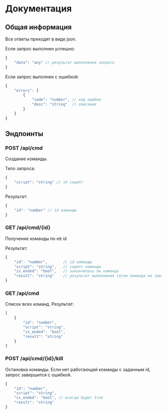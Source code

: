 # Документация

## Общая информация

Все ответы приходят в виде json.

Если запрос выполнен успешно:
```js
{
    "data": "any" // результат выполнения запроса
}
```

Если запрос выполнен с ошибкой:
```js
{
    "errors": [
        {
            "code": "number", // код ошибки
            "desc": "string"  // описание
        }
    ]
}
```

## Эндпоинты

### POST /api/cmd

Создание команды.

Тело запроса:
```js
{
    "script": "string" // sh скрипт
}
```
Результат:
```js
{
    "id": "number" // id команды
}
```

### GET /api/cmd/{id}

Получение команды по её id

Результат:
```js
{
    "id": "number",       // id команды
    "script": "string",   // скрипт команды
    "is_ended": "bool",   // закончилась ли команда
    "result": "string"    // результат выполнения (если команда не закончила выполнение, то результат будет промежуточный)  
}
```

### GET /api/cmd
Список всех команд.
Результат:
```js
[
    {
        "id": "number",    
        "script": "string", 
        "is_ended": "bool",  
        "result": "string"    
    }
]
```

### POST /api/cmd/{id}/kill

Остановка команды. Если нет работающей команды с заданным id, запрос завершится с ошибкой.

```js
{
    "id": "number",    
    "script": "string", 
    "is_ended": "bool", // всегда будет true
    "result": "string"    
}

```